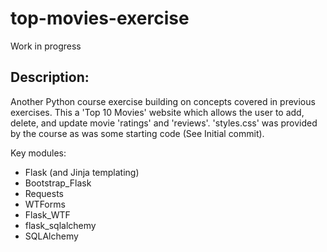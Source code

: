 # top-movies-exercise

Work in progress

## Description:
Another Python course exercise building on concepts covered in previous exercises. This a 'Top 10 Movies'
website which allows the user to add, delete, and update movie 'ratings' and 'reviews'. 'styles.css' was
provided by the course as was some starting code (See Initial commit).

Key modules:
- Flask (and Jinja templating)
- Bootstrap_Flask
- Requests
- WTForms
- Flask_WTF
- flask_sqlalchemy
- SQLAlchemy
